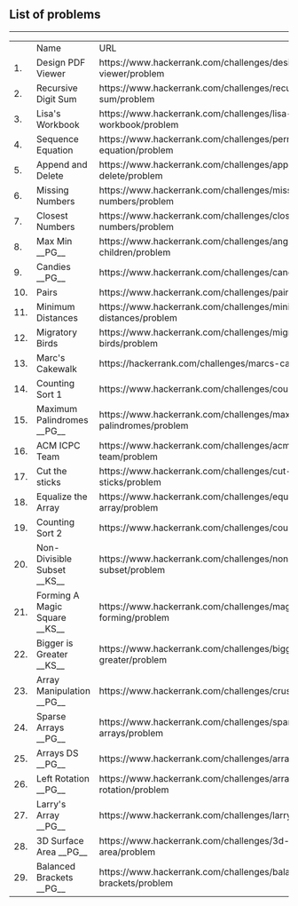 <h2>List of problems</h2>
<hr>
<table>
<th>
<td>Name</td>
<td>URL</td>
</th>
<tr><td>1.</td><td>Design PDF Viewer</td><td>https://www.hackerrank.com/challenges/designer-pdf-viewer/problem</td></tr>
<tr><td>2.</td><td>Recursive Digit Sum</td><td>https://www.hackerrank.com/challenges/recursive-digit-sum/problem</td></tr>
<tr><td>3.</td><td>Lisa's Workbook</td><td>https://www.hackerrank.com/challenges/lisa-workbook/problem</td></tr>
<tr><td>4.</td><td>Sequence Equation</td><td>https://www.hackerrank.com/challenges/permutation-equation/problem</td></tr>
<tr><td>5.</td><td>Append and Delete</td><td>https://www.hackerrank.com/challenges/append-and-delete/problem</td></tr>
<tr><td>6.</td><td>Missing Numbers</td><td>https://www.hackerrank.com/challenges/missing-numbers/problem</td></tr>
<tr><td>7.</td><td>Closest Numbers</td><td>https://www.hackerrank.com/challenges/closest-numbers/problem</td></tr>
<tr><td>8.</td><td>Max Min  __PG__</td><td>https://www.hackerrank.com/challenges/angry-children/problem</td></tr>
<tr><td>9.</td><td>Candies __PG__</td><td>https://www.hackerrank.com/challenges/candies/problem</td></tr>
<tr><td>10.</td><td>Pairs</td><td>https://www.hackerrank.com/challenges/pairs/problem</td></tr>
<tr><td>11.</td><td>Minimum Distances</td><td>https://www.hackerrank.com/challenges/minimum-distances/problem</td></tr>
<tr><td>12.</td><td>Migratory Birds</td><td>https://www.hackerrank.com/challenges/migratory-birds/problem</td></tr>
<tr><td>13.</td><td>Marc's Cakewalk</td><td>https://hackerrank.com/challenges/marcs-cakewalk/problem</td></tr>
<tr><td>14.</td><td>Counting Sort 1</td><td>https://www.hackerrank.com/challenges/countingsort1/problem</td></tr>
<tr><td>15.</td><td>Maximum Palindromes  __PG__</td><td>https://www.hackerrank.com/challenges/maximum-palindromes/problem</td></tr>
<tr><td>16.</td><td>ACM ICPC Team</td><td>https://www.hackerrank.com/challenges/acm-icpc-team/problem</td></tr>
<tr><td>17.</td><td>Cut the sticks</td><td>https://www.hackerrank.com/challenges/cut-the-sticks/problem</td></tr>
<tr><td>18.</td><td>Equalize the Array</td><td>https://www.hackerrank.com/challenges/equality-in-a-array/problem</td></tr>
<tr><td>19.</td><td>Counting Sort 2</td><td>https://www.hackerrank.com/challenges/countingsort2/problem</td></tr>
<tr><td>20.</td><td>Non-Divisible Subset __KS__</td><td>https://www.hackerrank.com/challenges/non-divisible-subset/problem</td></tr>
<tr><td>21.</td><td>Forming A Magic Square __KS__</td><td>https://www.hackerrank.com/challenges/magic-square-forming/problem</td></tr>
<tr><td>22.</td><td>Bigger is Greater __KS__</td><td>https://www.hackerrank.com/challenges/bigger-is-greater/problem</td></tr>
<tr><td>23.</td><td>Array Manipulation __PG__</td><td>https://www.hackerrank.com/challenges/crush/problem</td></tr>
<tr><td>24.</td><td>Sparse Arrays __PG__</td><td>https://www.hackerrank.com/challenges/sparse-arrays/problem</td></tr>
<tr><td>25.</td><td>Arrays DS __PG__</td><td>https://www.hackerrank.com/challenges/arrays-ds/problem</td></tr>
<tr><td>26.</td><td>Left Rotation __PG__</td><td>https://www.hackerrank.com/challenges/array-left-rotation/problem</td></tr>
<tr><td>27.</td><td>Larry's Array __PG__</td><td>https://www.hackerrank.com/challenges/larrys-array/problem</td></tr>
<tr><td>28.</td><td>3D Surface Area __PG__</td><td>https://www.hackerrank.com/challenges/3d-surface-area/problem</td></tr>
<tr><td>29.</td><td>Balanced Brackets __PG__</td><td>https://www.hackerrank.com/challenges/balanced-brackets/problem</td></tr>
</table>
